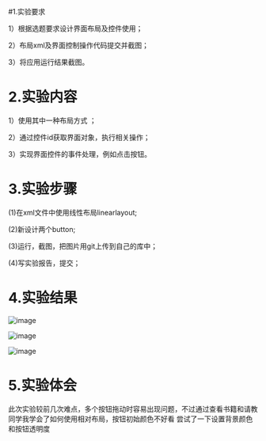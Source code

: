 #1.实验要求  

1）根据选题要求设计界面布局及控件使用；

2）布局xml及界面控制操作代码提交并截图； 

3）将应用运行结果截图。    
# 2.实验内容  

1）使用其中一种布局方式 ；   

2）通过控件id获取界面对象，执行相关操作；  

3）实现界面控件的事件处理，例如点击按钮。  

# 3.实验步骤  

(1)在xml文件中使用线性布局linearlayout;

(2)新设计两个button;

(3)运行，截图，把图片用git上传到自己的库中；

(4)写实验报告，提交；

# 4.实验结果  

![image](https://github.com/PanHaoRui/android-labs-2018/blob/master/Soft1614080902144/APP/4-1.png)

![image](https://github.com/PanHaoRui/android-labs-2018/blob/master/Soft1614080902144/APP/4-2.png)

![image](https://github.com/PanHaoRui/android-labs-2018/blob/master/Soft1614080902144/APP/4-3.png)
# 5.实验体会
此次实验较前几次难点，多个按钮拖动时容易出现问题，不过通过查看书籍和请教同学我学会了如何使用相对布局，按钮初始颜色不好看
尝试了一下设置背景颜色和按钮透明度
